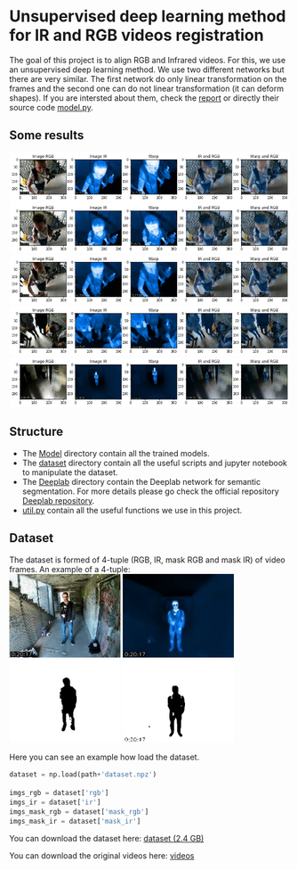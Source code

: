 # Unsupervised deep learning method for IR and RGB videos registration
The goal of this project is to align RGB and Infrared videos. For this, we use an unsupervised deep learning method. We use two different networks but there are very similar. The first network do only linear transformation on the frames and the second one can do not linear transformation (it can deform shapes). If you are intersted about them, check the [report](final_report.pdf) or directly their source code [model.py](model.py).

## Some results
![results](imgs/results/result1.png)
![results](imgs/results/result2.png)
![results](imgs/results/result3.png)
![results](imgs/results/result4.png)
![results](imgs/results/result5.png)

## Structure
* The [Model](Model) directory contain all the trained models. 
* The [dataset](dataset) directory contain all the useful scripts and jupyter notebook to manipulate the dataset.
* The [Deeplab](Deeplab) directory contain the Deeplab network for semantic segmentation. For more details please go check the official repository [Deeplab repository](https://github.com/tensorflow/models/tree/master/research/deeplab).
* [util.py](util.py) contain all the useful functions we use in this project.

## Dataset
The dataset is formed of 4-tuple (RGB, IR, mask RGB and mask IR) of video frames. An example of a 4-tuple:  
<img src="imgs/rgb_frame.jpg" alt="4tuple" width="200px"/>
<img src="imgs/ir_frame.jpg" alt="4tuple" width="200px"/>
<img src="imgs/mask_rgb_frame.jpg" alt="4tuple" width="200px"/>
<img src="imgs/mask_ir_frame.jpg" alt="4tuple" width="200px"/>

Here you can see an example how load the dataset.
```python
dataset = np.load(path+'dataset.npz')

imgs_rgb = dataset['rgb']
imgs_ir = dataset['ir']
imgs_mask_rgb = dataset['mask_rgb']
imgs_mask_ir = dataset['mask_ir']
```
You can download the dataset here: [dataset \(2.4 GB\)](https://drive.google.com/file/d/1dRi3L7eXd7uTt6tPTKGhrIMDgOc9WTHu/view?usp=sharing)

You can download the original videos here: [videos](https://drive.google.com/drive/folders/1PB-abZcP9NS0ZkYt1i1529E6_rt6Xnj6?usp=sharing)
